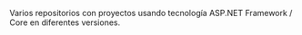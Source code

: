 Varios repositorios con proyectos usando tecnología ASP.NET Framework / Core en diferentes versiones.
